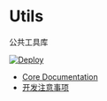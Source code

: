 # Utils

公共工具库

[![Deploy](https://github.com/aceHubert//ace-util/actions/workflows/deploy.yml/badge.svg?branch=master)](https://github.com/aceHubert//ace-util/actions/workflows/deploy.yml)

- [Core Documentation](./packages/core/README.md)
- [开发注意事项](./DEVELOP.md)

<br>
<br>
